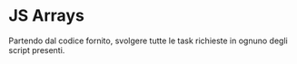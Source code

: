 JS Arrays
===
Partendo dal codice fornito, svolgere tutte le task richieste in ognuno degli script presenti.